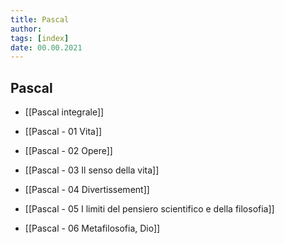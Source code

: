 ```yaml
---
title: Pascal
author:  
tags: [index]
date: 00.00.2021
---
```

## Pascal
- [[Pascal integrale]]

- [[Pascal - 01 Vita]]
- [[Pascal - 02 Opere]]
- [[Pascal - 03 Il senso della vita]]
- [[Pascal - 04 Divertissement]]
- [[Pascal - 05 I limiti del pensiero scientifico e della filosofia]]
- [[Pascal - 06 Metafilosofia, Dio]]
